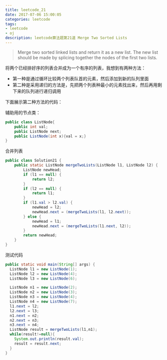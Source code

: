 ```yaml
---
title: leetcode_21
date: 2017-07-06 15:00:05
categories: leetcode
tags: 
- leetcode
- oj
description: leetcode算法题第21道 Merge Two Sorted Lists    
---
```


> Merge two sorted linked lists and return it as a new list. The new list should be made by splicing together the nodes of the first two lists.

将两个已经排好序的列表合并成为一个有序的列表，我想到有两种方法：

* 第一种是通过循环比较两个列表队首的元素，然后添加到新的队列里面
* 第二种是采用递归的方法是，先把两个列表种最小的元素找出来，然后再用剩下来的队列进行递归调用

下面展示第二种方法的代码：

辅助用的节点类：

```java
public class ListNode{
    public int val;
    public ListNode next;
    public ListNode(int x){val = x;}
}
```

合并列表

```java
public class Solution21 {
    public static ListNode mergeTwoLists(ListNode l1, ListNode l2) {
        ListNode newHead;
        if (l1 == null) {
            return l2;
        }
        if (l2 == null) {
            return l1;
        }
        if (l1.val > l2.val) {
            newHead = l2;
            newHead.next = (mergeTwoLists(l1, l2.next));
        } else {
            newHead = l1;
            newHead.next = (mergeTwoLists(l1.next, l2));
        }
        return newHead;
    }
}
```

测试代码

```java
public static void main(String[] args) {
  ListNode l1 = new ListNode(1);
  ListNode l2 = new ListNode(4);
  ListNode l3 = new ListNode(6);

  ListNode n1 = new ListNode(2);
  ListNode n2 = new ListNode(3);
  ListNode n3 = new ListNode(4);
  ListNode n4 = new ListNode(7);
  l1.next = l2;
  l2.next = l3;
  n1.next = n2;
  n2.next = n3;
  n3.next = n4;
  ListNode result = mergeTwoLists(l1,n1);
  while(result!=null){
    System.out.println(result.val);
    result = result.next;
  }
}
```

